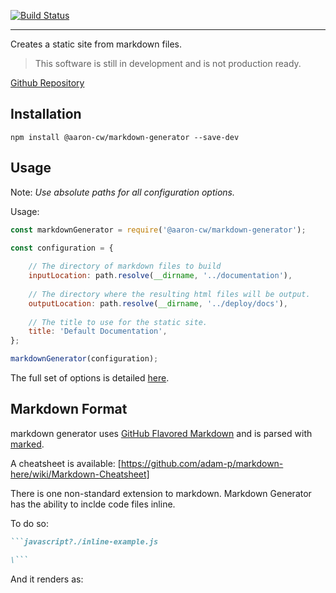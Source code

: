 [![Build Status](https://travis-ci.org/s33r/markdown-generator.svg?branch=master)](https://travis-ci.org/s33r/markdown-generator)

------------------------------------------------------------------------------------------------------------------------

Creates a static site from markdown files.

>This software is still in development and is not production ready.

[Github Repository](https://github.com/s33r/markdown-generator)

## Installation

```shell
npm install @aaron-cw/markdown-generator --save-dev
```

## Usage

Note: _Use absolute paths for all configuration options._

Usage:
```javascript
const markdownGenerator = require('@aaron-cw/markdown-generator');

const configuration = {
    
    // The directory of markdown files to build
    inputLocation: path.resolve(__dirname, '../documentation'),
    
    // The directory where the resulting html files will be output.
    outputLocation: path.resolve(__dirname, '../deploy/docs'),
    
    // The title to use for the static site.
    title: 'Default Documentation',    
};

markdownGenerator(configuration);

```

The full set of options is detailed [here](./options.md).

## Markdown Format
markdown generator uses [GitHub Flavored Markdown](https://github.github.com/gfm/) and is parsed with [marked](https://github.com/markedjs/marked). 

A cheatsheet is available: [https://github.com/adam-p/markdown-here/wiki/Markdown-Cheatsheet]

There is one non-standard extension to markdown. Markdown Generator has the ability to inclde code files inline. 

To do so:

```markdown
```javascript?./inline-example.js

\```
```

And it renders as:
```javascript?./inline-example.js

```